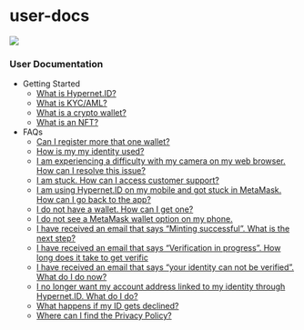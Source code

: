 # user-docs

![](https://hypernet.id/wp-content/uploads/2021/11/hypernet-id-logo-01-1024x251.png)

### User Documentation

* Getting Started
  * [What is Hypernet.ID?](getting-started/what-is-hypernet.id.md)
  * [What is KYC/AML?](getting-started/what-is-kyc-aml.md)
  * [What is a crypto wallet?](getting-started/what-is-a-crypto-wallet.md)
  * [What is an NFT?](getting-started/what-is-an-nft.md)
* FAQs
  * [Can I register more that one wallet?](faqs/can-i-register-more-that-one-wallet.md)
  * [How is my my identity used?](faqs/how-is-my-my-identity-used.md)
  * [I am experiencing a difficulty with my camera on my web browser. How can I resolve this issue?](faqs/i-am-experiencing-a-difficulty-with-my-camera-on-my-web-browser.-how-can-i-resolve-this-issue.md)
  * [I am stuck. How can I access customer support?](faqs/i-am-stuck.-how-can-i-access-customer-support.md)
  * [I am using Hypernet.ID on my mobile and got stuck in MetaMask. How can I go back to the app?](faqs/i-am-using-hypernet.id-on-my-mobile-and-got-stuck-in-metamask.-how-can-i-go-back-to-the-app.md)
  * [I do not have a wallet. How can I get one?](faqs/i-do-not-have-a-wallet.-how-can-i-get-one.md)
  * [I do not see a MetaMask wallet option on my phone.](faqs/i-do-not-see-a-metamask-wallet-option-on-my-phone..md)
  * [I have received an email that says “Minting successful”. What is the next step?](faqs/i-have-received-an-email-that-says-minting-successful-.-what-is-the-next-step.md)
  * [I have received an email that says “Verification in progress”. How long does it take to get verific](faqs/i-have-received-an-email-that-says-verification-in-progress-.-how-long-does-it-take-to-get-verific.md)
  * [I have received an email that says “your identity can not be verified”. What do I do now?](faqs/i-have-received-an-email-that-says-your-identity-can-not-be-verified-.-what-do-i-do-now.md)
  * [I no longer want my account address linked to my identity through Hypernet.ID. What do I do?](faqs/i-no-longer-want-my-account-address-linked-to-my-identity-through-hypernet.id.-what-do-i-do.md)
  * [What happens if my ID gets declined?](faqs/what-happens-if-my-id-gets-declined.md)
  * [Where can I find the Privacy Policy?](faqs/where-can-i-find-the-privacy-policy.md)
